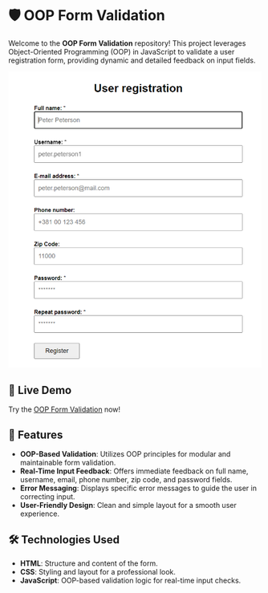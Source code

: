 # 🛡️ OOP Form Validation

Welcome to the **OOP Form Validation** repository! This project leverages Object-Oriented Programming (OOP) in JavaScript to validate a user registration form, providing dynamic and detailed feedback on input fields.

![OOP Form Validation Screenshot](OOP-Validation.png)

## 🔗 Live Demo

Try the [OOP Form Validation](https://your-username.github.io/oop-form-validation/) now!

## 🚀 Features

- **OOP-Based Validation**: Utilizes OOP principles for modular and maintainable form validation.
- **Real-Time Input Feedback**: Offers immediate feedback on full name, username, email, phone number, zip code, and password fields.
- **Error Messaging**: Displays specific error messages to guide the user in correcting input.
- **User-Friendly Design**: Clean and simple layout for a smooth user experience.

## 🛠️ Technologies Used

- **HTML**: Structure and content of the form.
- **CSS**: Styling and layout for a professional look.
- **JavaScript**: OOP-based validation logic for real-time input checks.
